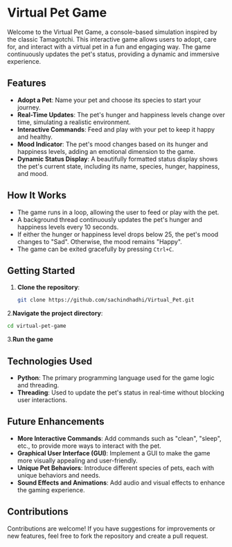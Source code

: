 # Virtual Pet Game

Welcome to the Virtual Pet Game, a console-based simulation inspired by the classic Tamagotchi. This interactive game allows users to adopt, care for, and interact with a virtual pet in a fun and engaging way. The game continuously updates the pet's status, providing a dynamic and immersive experience.

## Features

- **Adopt a Pet**: Name your pet and choose its species to start your journey.
- **Real-Time Updates**: The pet's hunger and happiness levels change over time, simulating a realistic environment.
- **Interactive Commands**: Feed and play with your pet to keep it happy and healthy.
- **Mood Indicator**: The pet's mood changes based on its hunger and happiness levels, adding an emotional dimension to the game.
- **Dynamic Status Display**: A beautifully formatted status display shows the pet's current state, including its name, species, hunger, happiness, and mood.

## How It Works

- The game runs in a loop, allowing the user to feed or play with the pet.
- A background thread continuously updates the pet's hunger and happiness levels every 10 seconds.
- If either the hunger or happiness level drops below 25, the pet's mood changes to "Sad". Otherwise, the mood remains "Happy".
- The game can be exited gracefully by pressing `Ctrl+C`.

## Getting Started

1. **Clone the repository**:
   ```sh
   git clone https://github.com/sachindhadhi/Virtual_Pet.git
   ```
2.**Navigate the project directory**:
```sh
cd virtual-pet-game
```
3.**Run the game**

## Technologies Used

- **Python**: The primary programming language used for the game logic and threading.
- **Threading**: Used to update the pet's status in real-time without blocking user interactions.

## Future Enhancements

- **More Interactive Commands**: Add commands such as "clean", "sleep", etc., to provide more ways to interact with the pet.
- **Graphical User Interface (GUI)**: Implement a GUI to make the game more visually appealing and user-friendly.
- **Unique Pet Behaviors**: Introduce different species of pets, each with unique behaviors and needs.
- **Sound Effects and Animations**: Add audio and visual effects to enhance the gaming experience.

## Contributions

Contributions are welcome! If you have suggestions for improvements or new features, feel free to fork the repository and create a pull request.
